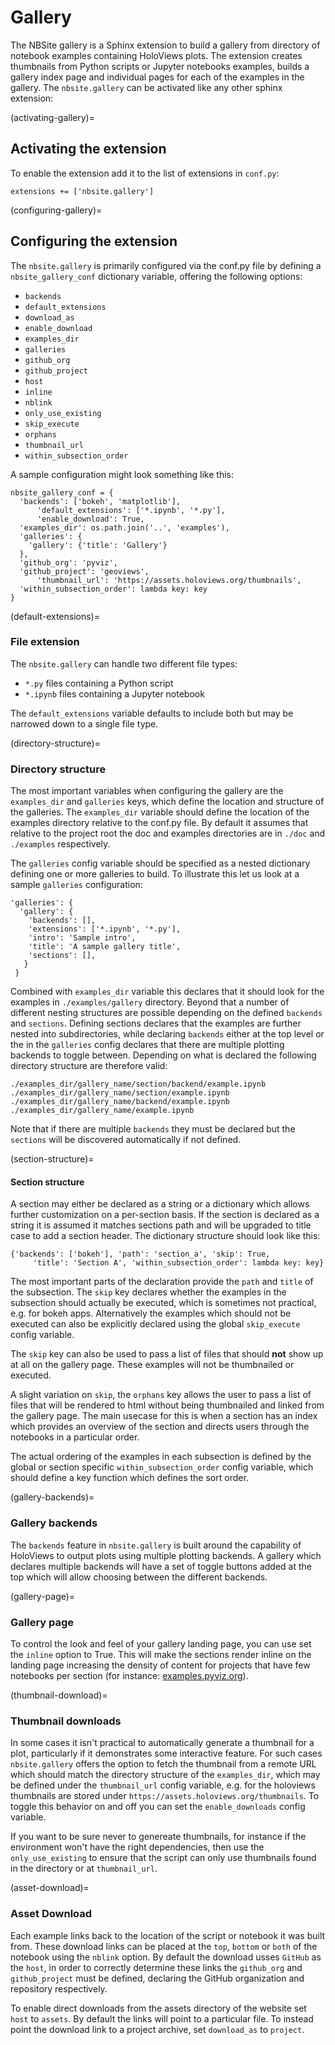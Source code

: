 # Gallery

The NBSite gallery is a Sphinx extension to build a gallery from
directory of notebook examples containing HoloViews plots. The
extension creates thumbnails from Python scripts or Jupyter notebooks
examples, builds a gallery index page and individual pages for each of
the examples in the gallery. The `nbsite.gallery` can be activated
like any other sphinx extension:

(activating-gallery)=

## Activating the extension

To enable the extension add it to the list of extensions in
`conf.py`:

```
extensions += ['nbsite.gallery']
```

(configuring-gallery)=

## Configuring the extension

The `nbsite.gallery` is primarily configured via the conf.py file by
defining a `nbsite_gallery_conf` dictionary variable, offering the
following options:

- `backends`
- `default_extensions`
- `download_as`
- `enable_download`
- `examples_dir`
- `galleries`
- `github_org`
- `github_project`
- `host`
- `inline`
- `nblink`
- `only_use_existing`
- `skip_execute`
- `orphans`
- `thumbnail_url`
- `within_subsection_order`

A sample configuration might look something like this:

```
nbsite_gallery_conf = {
  'backends': ['bokeh', 'matplotlib'],
      'default_extensions': ['*.ipynb', '*.py'],
      'enable_download': True,
  'examples_dir': os.path.join('..', 'examples'),
  'galleries': {
    'gallery': {'title': 'Gallery'}
  },
  'github_org': 'pyviz',
  'github_project': 'geoviews',
      'thumbnail_url': 'https://assets.holoviews.org/thumbnails',
  'within_subsection_order': lambda key: key
}
```

(default-extensions)=

### File extension

The `nbsite.gallery` can handle two different file types:

- `*.py` files containing a Python script
- `*.ipynb` files containing a Jupyter notebook

The `default_extensions` variable defaults to include both but may
be narrowed down to a single file type.

(directory-structure)=

### Directory structure

The most important variables when configuring the gallery are the
`examples_dir` and `galleries` keys, which define the location and
structure of the galleries. The `examples_dir` variable should
define the location of the examples directory relative to the conf.py
file. By default it assumes that relative to the project root the doc
and examples directories are in `./doc` and `./examples`
respectively.

The `galleries` config variable should be specified as a nested
dictionary defining one or more galleries to build. To illustrate this
let us look at a sample `galleries` configuration:

```
'galleries': {
  'gallery': {
    'backends': [],
    'extensions': ['*.ipynb', '*.py'],
    'intro': 'Sample intro',
    'title': 'A sample gallery title',
    'sections': [],
   }
 }
```

Combined with `examples_dir` variable this declares that it should
look for the examples in `./examples/gallery` directory. Beyond that
a number of different nesting structures are possible depending on the
defined `backends` and `sections`. Defining sections declares that
the examples are further nested into subdirectories, while declaring
`backends` either at the top level or the in the `galleries`
config declares that there are multiple plotting backends to toggle
between. Depending on what is declared the following directory
structure are therefore valid:

```
./examples_dir/gallery_name/section/backend/example.ipynb
./examples_dir/gallery_name/section/example.ipynb
./examples_dir/gallery_name/backend/example.ipynb
./examples_dir/gallery_name/example.ipynb
```

Note that if there are multiple `backends` they must be declared but
the `sections` will be discovered automatically if not defined.

(section-structure)=

#### Section structure

A section may either be declared as a string or a dictionary which
allows further customization on a per-section basis. If the section is
declared as a string it is assumed it matches sections path and will
be upgraded to title case to add a section header. The dictionary
structure should look like this:

```
{'backends': ['bokeh'], 'path': 'section_a', 'skip': True,
     'title': 'Section A', 'within_subsection_order': lambda key: key}
```

The most important parts of the declaration provide the `path` and
`title` of the subsection. The `skip` key declares whether the
examples in the subsection should actually be executed, which is
sometimes not practical, e.g. for bokeh apps. Alternatively the
examples which should not be executed can also be explicitly declared
using the global `skip_execute` config variable.

The `skip` key can also be used to pass a list of files that should
**not** show up at all on the gallery page. These examples will
not be thumbnailed or executed.

A slight variation on `skip`, the `orphans` key allows the user to
pass a list of files that will be rendered to html without being thumbnailed
and linked from the gallery page. The main usecase for this is when a section
has an index which provides an overview of the section and directs users through
the notebooks in a particular order.

The actual ordering of the examples in each subsection is defined by
the global or section specific `within_subsection_order` config
variable, which should define a key function which defines the sort
order.

(gallery-backends)=

### Gallery backends

The `backends` feature in `nbsite.gallery` is built around the
capability of HoloViews to output plots using multiple plotting
backends. A gallery which declares multiple backends will have a set
of toggle buttons added at the top which will allow choosing between
the different backends.

(gallery-page)=

### Gallery page

To control the look and feel of your gallery landing page, you can
use set the `inline` option to True. This will make the sections render
inline on the landing page increasing the density of content for projects
that have few notebooks per section (for instance: [examples.pyviz.org](https://examples.pyviz.org)).

(thumbnail-download)=

### Thumbnail downloads

In some cases it isn't practical to automatically generate a thumbnail
for a plot, particularly if it demonstrates some interactive
feature. For such cases `nbsite.gallery` offers the option to fetch
the thumbnail from a remote URL which should match the directory
structure of the `examples_dir`, which may be defined under the
`thumbnail_url` config variable, e.g. for the holoviews thumbnails
are stored under `https://assets.holoviews.org/thumbnails`. To
toggle this behavior on and off you can set the `enable_downloads`
config variable.

If you want to be sure never to genereate thumbnails, for instance if
the environment won't have the right dependencies, then use the `only_use_existing`
to ensure that the script can only use thumbnails found in the directory
or at `thumbnail_url`.

(asset-download)=

### Asset Download

Each example links back to the location of the script or notebook it
was built from. These download links can be placed at the `top`, `bottom` or
`both` of the notebook using the `nblink` option. By default the download
usses `GitHub` as the `host`, in order to correctly determine these links the
`github_org` and `github_project` must be defined, declaring the
GitHub organization and repository respectively.

To enable direct downloads from the assets directory of the website set `host`
to `assets`. By default the links will point to a particular file. To instead point
the download link to a project archive, set `download_as` to `project`.
